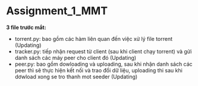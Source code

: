 # Assignment_1_MMT

**3 file trước mắt:**
- torrent.py: bao gồm các hàm liên quan đến việc xử lý file torrent (Updating)
- tracker.py: tiếp nhận request từ client (sau khi client chạy torrent) và gửi danh sách các máy peer cho client đó (Updating)
- peer.py: bao gồm dowloading và uploading, sau khi nhận danh sách các peer thì sẽ thực hiện kết nối và trao đổi dữ liệu, uploading thi sau khi dơwload xong se tro thanh mot seeder (Updating)
